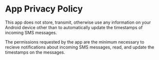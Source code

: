 # App Privacy Policy

This app does not store, transmit, otherwise use any information on your
Android device other than to automatically update the timestamps of
incoming SMS messages.

The permissions requested by the app are the minimum necessary to recieve
notifications about incoming SMS messages, read, and update the timestamps
on the messages.

